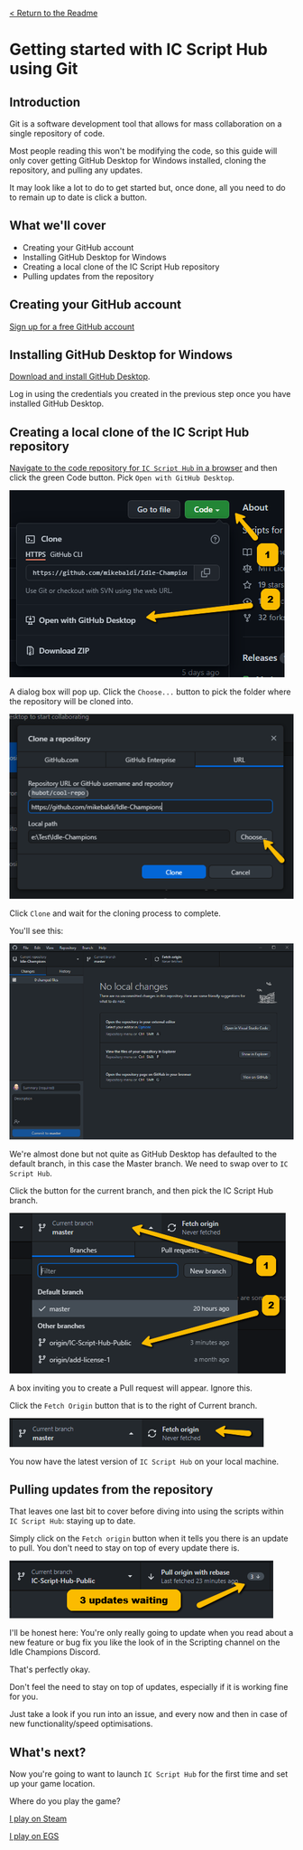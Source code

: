 [< Return to the Readme](../Readme.md)

# Getting started with IC Script Hub using Git
## Introduction

Git is a software development tool that allows for mass collaboration on a single repository of code.

Most people reading this won't be modifying the code, so this guide will only cover getting GitHub Desktop for Windows installed, cloning the repository, and pulling any updates.

It may look like a lot to do to get started but, once done, all you need to do to remain up to date is click a button.

## What we'll cover

* Creating your GitHub account
* Installing GitHub Desktop for Windows
* Creating a local clone of the IC Script Hub repository
* Pulling updates from the repository

## Creating your GitHub account

[Sign up for a free GitHub account](https://github.com/signup)

## Installing GitHub Desktop for Windows

[Download and install GitHub Desktop](https://desktop.github.com/).

Log in using the credentials you created in the previous step once you have installed GitHub Desktop.

## Creating a local clone of the IC Script Hub repository

[Navigate to the code repository for `IC Script Hub` in a browser](https://github.com/mikebaldi/Idle-Champions/tree/IC-Script-Hub-Public) and then click the green Code button. Pick `Open with GitHub Desktop`.

![Cloning the repository into GitHub Desktop](../docimages/code-and-open-in-github-desktop.png)

A dialog box will pop up. Click the `Choose...` button to pick the folder where the repository will be cloned into.

![Choose your local folder for the repository](../docimages/pick-your-local-folder.png)

Click `Clone` and wait for the cloning process to complete.

You'll see this:

![GitHub Desktop window showing the master branch](../docimages/github-desktop-window.png)

We're almost done but not quite as GitHub Desktop has defaulted to the default branch, in this case the Master branch. We need to swap over to `IC Script Hub`.

Click the button for the current branch, and then pick the IC Script Hub branch.

![Swapping branches in GitHub Desktop](../docimages/swapping-branches.png)

A box inviting you to create a Pull request will appear. Ignore this.

Click the `Fetch Origin` button that is to the right of Current branch.

![Fetch origin](../docimages/fetch-origin.png)

You now have the latest version of `IC Script Hub` on your local machine.

## Pulling updates from the repository

That leaves one last bit to cover before diving into using the scripts within `IC Script Hub`: staying up to date.

Simply click on the `Fetch origin` button when it tells you there is an update to pull. You don't need to stay on top of every update there is. 

![Updates waiting](../docimages/updates-waiting.png)

I'll be honest here: You're only really going to update when you read about a new feature or bug fix you like the look of in the Scripting channel on the Idle Champions Discord.

That's perfectly okay. 

Don't feel the need to stay on top of updates, especially if it is working fine for you.

Just take a look if you run into an issue, and every now and then in case of new functionality/speed optimisations.

## What's next?

Now you're going to want to launch `IC Script Hub` for the first time and set up your game location.

Where do you play the game?

[I play on Steam](using-ic-script-hub-with-steam.md) 

[I play on EGS](using-ic-script-hub-with-egs.md)